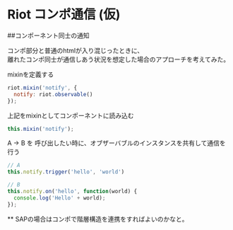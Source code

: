 # Riot コンポ通信 (仮)


##コンポーネント同士の通知

コンポ部分と普通のhtmlが入り混じったときに、  
離れたコンポ同士が通信しあう状況を想定した場合のアプローチを考えてみた。


mixinを定義する

```js
riot.mixin('notify', {
  notify: riot.observable()
});
```

上記をmixinとしてコンポーネントに読み込む  
```js
this.mixin('notify');
````

A -> B を 呼び出したい時に、オブザーバブルのインスタンスを共有して通信を行う
```js
// A
this.notify.trigger('hello', 'world')

// B
this.notify.on('hello', function(world) {
  console.log('Hello' + world);
});

```

** SAPの場合はコンポで階層構造を連携をすればよいのかなと。
